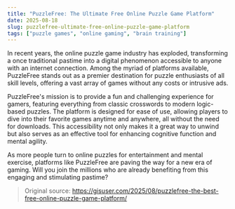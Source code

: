```yaml
---
title: "PuzzleFree: The Ultimate Free Online Puzzle Game Platform"
date: 2025-08-18
slug: puzzlefree-ultimate-free-online-puzzle-game-platform
tags: ["puzzle games", "online gaming", "brain training"]
---
```


In recent years, the online puzzle game industry has exploded, transforming a once traditional pastime into a digital phenomenon accessible to anyone with an internet connection. Among the myriad of platforms available, PuzzleFree stands out as a premier destination for puzzle enthusiasts of all skill levels, offering a vast array of games without any costs or intrusive ads.

PuzzleFree's mission is to provide a fun and challenging experience for gamers, featuring everything from classic crosswords to modern logic-based puzzles. The platform is designed for ease of use, allowing players to dive into their favorite games anytime and anywhere, all without the need for downloads. This accessibility not only makes it a great way to unwind but also serves as an effective tool for enhancing cognitive function and mental agility.

As more people turn to online puzzles for entertainment and mental exercise, platforms like PuzzleFree are paving the way for a new era of gaming. Will you join the millions who are already benefiting from this engaging and stimulating pastime?
> Original source: https://gisuser.com/2025/08/puzzlefree-the-best-free-online-puzzle-game-platform/
